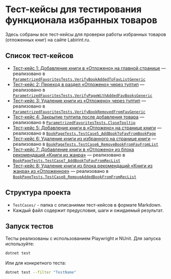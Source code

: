 # Тест-кейсы для тестирования функционала избранных товаров

Здесь собраны все тест-кейсы для проверки работы избранных товаров (отложенных книг) на сайте Labirint.ru.

## Список тест-кейсов

- [Тест-кейс 1: Добавление книги в «Отложено» на главной странице](TestCases/TestCase1.md) — реализовано в [`ParametrizedFavoritesTests.VerifyBookAddedToFavListGeneric`](../Tests/ParametrizedFavoritesTests.cs)
- [Тест-кейс 2: Переход в раздел «Отложено» через тултип](TestCases/TestCase2.md) — реализовано в [`ParametrizedFavoritesTests.VerifyPageWithAddedFavBooksGeneric`](../Tests/ParametrizedFavoritesTests.cs)
- [Тест-кейс 3: Удаление книги из «Отложено» через тултип](TestCases/TestCase3.md) — реализовано в [`ParametrizedFavoritesTests.VerifyBookRemovedFromFavGeneric`](../Tests/ParametrizedFavoritesTests.cs)
- [Тест-кейс 4: Закрытие тултипа после добавления товара](TestCases/TestCase4.md) — реализовано в [`ParametrizedFavoritesTests.CloseTooltip`](../Tests/ParametrizedFavoritesTests.cs)
- [Тест-кейс 5: Добавление книги в «Отложено» на странице книги](TestCases/TestCase5.md) — реализовано в [`BookPageTests.TestCase5_AddBookToFavFromBookPage`](../Tests/BookPageTests.cs)
- [Тест-кейс 6: Удаление книги из избранного на странице книги](TestCases/TestCase6.md) — реализовано в [`BookPageTests.TestCase6_RemoveBookFromFavFromList`](../Tests/BookPageTests.cs)
- [Тест-кейс 7: Добавление книги в «Отложено» из блока рекомендаций «Книги из жанра»](TestCases/TestCase7.md) — реализовано в [`BookPageTests.TestCase7_AddBookToFavFromRecList`](../Tests/BookPageTests.cs)
- [Тест-кейс 8: Удаление книги из блока рекомендаций «Книги из жанра» из «Отложенное»](TestCases/TestCase8.md) — реализовано в [`BookPageTests.TestCase8_RemoveAddedBookFromFromRecList`](../Tests/BookPageTests.cs)

## Структура проекта

- `TestCases/` - папка с описаниями тест-кейсов в формате Markdown.
- Каждый файл содержит предусловия, шаги и ожидаемый результат.

## Запуск тестов

Тесты реализованы с использованием Playwright и NUnit. Для запуска используйте:

```bash
dotnet test
```

Или для конкретного теста:

```bash
dotnet test --filter "TestName"